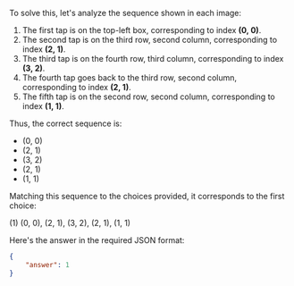 To solve this, let's analyze the sequence shown in each image:

1. The first tap is on the top-left box, corresponding to index **(0, 0)**.
2. The second tap is on the third row, second column, corresponding to index **(2, 1)**.
3. The third tap is on the fourth row, third column, corresponding to index **(3, 2)**.
4. The fourth tap goes back to the third row, second column, corresponding to index **(2, 1)**.
5. The fifth tap is on the second row, second column, corresponding to index **(1, 1)**.

Thus, the correct sequence is:

- (0, 0)
- (2, 1)
- (3, 2)
- (2, 1)
- (1, 1)

Matching this sequence to the choices provided, it corresponds to the first choice:

(1) (0, 0), (2, 1), (3, 2), (2, 1), (1, 1)

Here's the answer in the required JSON format:

```json
{
    "answer": 1
}
```